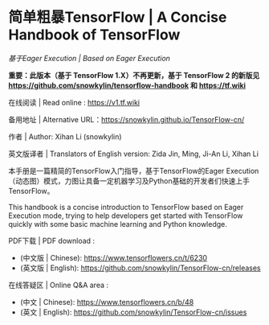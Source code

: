# 简单粗暴TensorFlow | A Concise Handbook of TensorFlow

*基于Eager Execution | Based on Eager Execution*

**重要：此版本（基于 TensorFlow 1.X）不再更新，基于 TensorFlow 2 的新版见 https://github.com/snowkylin/tensorflow-handbook 和 https://tf.wiki**

在线阅读 | Read online : https://v1.tf.wiki 

备用地址 | Alternative URL：https://snowkylin.github.io/TensorFlow-cn/

作者 | Author: Xihan Li (snowkylin)

英文版译者 | Translators of English version: Zida Jin, Ming, Ji-An Li, Xihan Li

本手册是一篇精简的TensorFlow入门指导，基于TensorFlow的Eager Execution（动态图）模式，力图让具备一定机器学习及Python基础的开发者们快速上手TensorFlow。

This handbook is a concise introduction to TensorFlow based on Eager Execution mode, trying to help developers get started with TensorFlow quickly with some basic machine learning and Python knowledge.

PDF下载 | PDF download : 

- (中文版 | Chinese): https://www.tensorflowers.cn/t/6230
- (英文版 | English): https://github.com/snowkylin/TensorFlow-cn/releases

在线答疑区 | Online Q&A area : 

- (中文 | Chinese): https://www.tensorflowers.cn/b/48
- (英文 | English): https://github.com/snowkylin/TensorFlow-cn/issues

